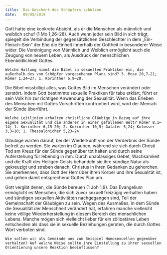 ```yaml
---
title:  Das Geschenk des Schöpfers schützen
date:   09/05/2019
---
```


Gott hatte eine konkrete Absicht, als er die Menschen als männlich und weiblich schuf (1 Mo 1,26–28). Auch wenn jeder sein Bild in sich trägt, spiegelt die Verbindung der gegensätzlichen Geschlechter in dem „Ein-Fleisch-Sein“ der Ehe die Einheit innerhalb der Gottheit in besonderer Weise wider. Die Vereinigung von Männlich und Weiblich ermöglicht auch die Zeugung von neuem Leben, als Ausdruck der menschlichen Ebenbildlichkeit Gottes.

`Welche Haltung nimmt die Bibel zu sexuellen Praktiken ein, die außerhalb des vom Schöpfer vorgesehenen Plans sind? 3. Mose 20,7–21; Römer 1,24–27; 1. Korinther 6,9–20.`

Die Bibel missbilligt alles, was Gottes Bild im Menschen verändert oder zerstört. Indem Gott bestimmte sexuelle Praktiken für tabu erklärt, führt er sein Volk hin zur richtigen Anwendung der Sexualität. Wenn das Erleben des Menschen mit Gottes Vorschriften konfrontiert wird, wird der Mensch der Sünde überführt.

`Welche Leitlinien erhalten christliche Gläubige in Bezug auf ihre eigene Sexualität und die anderer in einer gefallenen Welt?
Römer 8,1–14; 1. Korinther 6,15–20; 2. Korinther 10,5; Galater 5,24; Kolosser 3,3–10; 1. Thessalonicher 5,23–24`

Gläubige warten darauf, bei der Wiederkunft von der Verderbnis der Sünde befreit zu werden. Sie warten im Glauben, während sie sich durch Christi Tod am Kreuz für der Sünde gegenüber tot halten und durch seine Auferstehung für lebendig in ihm. Durch unablässiges Gebet, Wachsamkeit und die Kraft des Heiligen Geists behandeln sie ihre sündige Natur als gekreuzigt und streben danach, Christus in ihren Gedanken zu gehorchen. Sie anerkennen, dass Gott der Herr über ihren Körper und ihre Sexualität ist, und gehen damit entsprechend Gottes Plan um.

Gott vergibt denen, die Sünde bereuen (1 Joh 1,9). Das Evangelium ermöglicht es Menschen, die sich zuvor sexuell freizügig verhalten haben und sündigen sexuellen Aktivitäten nachgegangen sind, Teil der Gemeinschaft der Gläubigen zu sein. Wegen des Ausmaßes, in dem Sünde die Sexualität der Menschheit verändert hat, erfahren manche vielleicht keine völlige Wiederherstellung in diesem Bereich des menschlichen Lebens. Manche mögen sich vielleicht lieber für ein zölibatäres Leben entscheiden als dass sie in sexuelle Beziehungen geraten, die durch Gottes Wort verboten sind.

`Wie sollen wir als Gemeinde uns zum Beispiel Homosexuellen gegenüber verhalten? Auf welche Weise sollte ihre Einstellung zu ihrer sexuellen Orientierung unsere Reaktion beeinflussen?`
